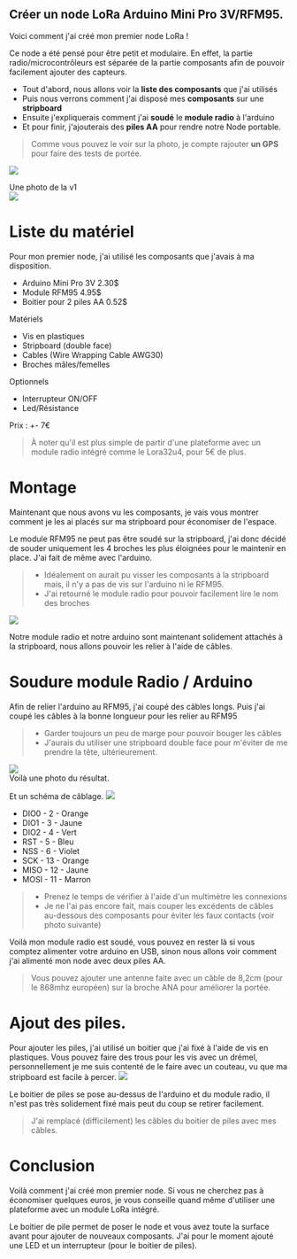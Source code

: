 Créer un node LoRa Arduino Mini Pro 3V/RFM95.
----
Voici comment j'ai créé mon premier node LoRa !

Ce node a été pensé pour être petit et modulaire.
En effet, la partie radio/microcontrôleurs est séparée de la partie composants afin de pouvoir facilement ajouter des capteurs.

* Tout d'abord, nous allons voir la **liste des composants** que j'ai utilisés
* Puis nous verrons comment j'ai disposé mes **composants** sur une **stripboard**
* Ensuite j'expliquerais comment j'ai **soudé** le **module radio** à l'arduino
* Et pour finir, j'ajouterais des **piles AA** pour rendre notre Node portable.

> Comme vous pouvez le voir sur la photo, je compte rajouter **un GPS** pour faire des tests de portée.

![](images/miniproRFM95_ttn_v2.jpg)   

Une photo de la v1   
![](images/miniproRFM95_ttn_v1.jpg)

# Liste du matériel
Pour mon premier node, j'ai utilisé les composants que j'avais à ma disposition.
* Arduino Mini Pro 3V 2.30$
* Module RFM95 4.95$
* Boitier pour 2 piles AA 0.52$

Matériels
* Vis en plastiques
* Stripboard (double face)
* Cables (Wire Wrapping Cable AWG30)
* Broches mâles/femelles

Optionnels
* Interrupteur ON/OFF
* Led/Résistance

Prix : +- 7€

> À noter qu'il est plus simple de partir d'une plateforme avec un module radio intégré comme le Lora32u4, pour 5€ de plus.

# Montage
Maintenant que nous avons vu les composants, je vais vous montrer comment je les ai placés sur ma stripboard pour économiser de l'espace.    

Le module RFM95 ne peut pas être soudé sur la stripboard, j'ai donc décidé de souder uniquement les 4 broches les plus éloignées pour le maintenir en place.
J'ai fait de même avec l'arduino.

> * Idéalement on aurait pu visser les composants à la stripboard mais, il n'y a pas de vis sur l'arduino ni le RFM95.
> * J'ai retourné le module radio pour pouvoir facilement lire le nom des broches 


![](images/loraNode.png)

Notre module radio et notre arduino sont maintenant solidement attachés à la stripboard, nous allons pouvoir les relier à l'aide de câbles.


# Soudure module Radio / Arduino
Afin de relier l'arduino au RFM95, j'ai coupé des câbles longs.
Puis j'ai coupé les câbles à la bonne longueur pour les relier au RFM95
> - Garder toujours un peu de marge pour pouvoir bouger les câbles
> - J'aurais du utiliser une stripboard double face pour m'éviter de me prendre la tête, ultérieurement.

![](images/miniproRFM95_ttn_v2_modules.JPG)   
Voilà une photo du résultat.

Et un schéma de câblage.
![](images/loraNode2.png)
* DIO0 - 2  - Orange
* DIO1 - 3  - Jaune
* DIO2 - 4  - Vert
* RST  - 5  - Bleu
* NSS  - 6  - Violet
* SCK  - 13 - Orange
* MISO - 12 - Jaune
* MOSI - 11 - Marron


> * Prenez le temps de vérifier à l'aide d'un multimètre les connexions 
> * Je ne l'ai pas encore fait, mais couper les excédents de câbles au-dessous des composants pour éviter les faux contacts (voir photo suivante)

Voilà mon module radio est soudé, vous pouvez en rester là si vous comptez alimenter votre arduino en USB, sinon nous allons voir comment j'ai alimenté mon node avec deux piles AA.

> Vous pouvez ajouter une antenne faite avec un câble de 8,2cm (pour le 868mhz européen) sur la broche ANA pour améliorer la portée.

# Ajout des piles.
Pour ajouter les piles, j'ai utilisé un boitier que j'ai fixé à l'aide de vis en plastiques.
Vous pouvez faire des trous pour les vis avec un drémel, personnellement je me suis contenté de le faire avec un couteau, vu que ma stripboard est facile à percer.
![](images/miniproRFM95_ttn_v2_side.JPG)

Le boitier de piles se pose au-dessus de l'arduino et du module radio, il n'est pas très solidement fixé mais peut du coup se retirer facilement.

> J'ai remplacé (difficilement) les câbles du boitier de piles avec mes câbles.

# Conclusion
Voilà comment j'ai créé mon premier node.
Si vous ne cherchez pas à économiser quelques euros, je vous conseille quand même d'utiliser une plateforme avec un module LoRa intégré.

Le boitier de pile permet de poser le node et vous avez toute la surface avant pour ajouter de nouveaux composants.
J'ai pour le moment ajouté une LED et un interrupteur (pour le boitier de piles).
